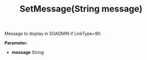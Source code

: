 ﻿---
uid: crmscript_ref_NSCheckLicenseStatusResult_SetMessage
title: SetMessage(String message)
intellisense: NSCheckLicenseStatusResult.SetMessage
keywords: NSCheckLicenseStatusResult, GetMessage
so.topic: reference
---

Message to display in SOADMIN if LinkType=90.

**Parameter:** 
 - **message** String

